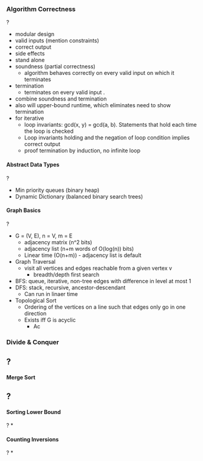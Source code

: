 ### Algorithm Correctness
?
- modular design
- valid inputs (mention constraints)
- correct output
- side effects
- stand alone
- soundness (partial correctness)
	- algorithm behaves correctly on every valid input on which it terminates
- termination
	- terminates on every valid input
.
- combine soundness and termination
- also will upper-bound runtime, which eliminates need to show termination
- for iterative
	- loop invariants: gcd(x, y) = gcd(a, b). Statements that hold each time the loop is checked
	- Loop invariants holding and the negation of loop condition implies correct output
	- proof termination by induction, no infinite loop


#### Abstract Data Types
?
- Min priority queues (binary heap)
- Dynamic Dictionary (balanced binary search trees)

#### Graph Basics
? 
- G = (V, E), n = V, m = E 
	- adjacency matrix (n^2 bits)
	- adjacency list (n+m words of O(log(n)) bits)
	- Linear time (O(n+m)) - adjacency list is default
- Graph Traversal
	- visit all vertices and edges reachable from a given vertex v
		- breadth/depth first search
- BFS: queue, iterative,  non-tree edges with difference in level at most 1
- DFS: stack, recursive, ancestor-descendant
	- Can run in linaer time
- Topological Sort
	- Ordering of the vertices on a line such that edges only go in one direction
	- Exists iff G is acyclic
		- Ac

### Divide & Conquer
?
- 

#### Merge Sort
?
- 

#### Sorting Lower Bound
?
* 

#### Counting Inversions
?
* 
